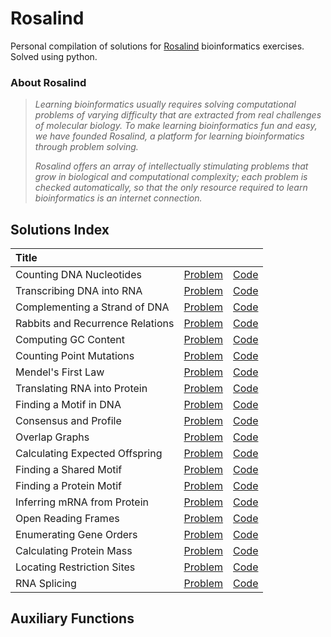 # Rosalind

Personal compilation of solutions for [Rosalind](https://rosalind.info/about/) bioinformatics exercises. Solved using python.

### About Rosalind
> *Learning bioinformatics usually requires solving computational problems of varying difficulty that are extracted from real challenges of molecular biology.
> To make learning bioinformatics fun and easy, we have founded Rosalind, a platform for learning bioinformatics through problem solving.*
>
> *Rosalind offers an array of intellectually stimulating problems that grow in biological and computational complexity; each problem is checked automatically, so that the only resource required to learn bioinformatics is an internet connection.*
>

## Solutions Index
| Title |  |  |
| :-- | :-- | :-- |
| Counting DNA Nucleotides | [Problem](https://rosalind.info/problems/DNA) | [Code](https://github.com/kdvillavicencio/rosalind/blob/master/.completed/DNA.py) |
| Transcribing DNA into RNA | [Problem](https://rosalind.info/problems/RNA) | [Code](https://github.com/kdvillavicencio/rosalind/blob/master/.completed/RNA.py) |
| Complementing a Strand of DNA | [Problem](https://rosalind.info/problems/REVC) | [Code](https://github.com/kdvillavicencio/rosalind/blob/master/.completed/REVC.py) | 
| Rabbits and Recurrence Relations | [Problem](https://rosalind.info/problems/FIB) | [Code](https://github.com/kdvillavicencio/rosalind/blob/master/.completed/FIB.py) | 	
| Computing GC Content | [Problem](https://rosalind.info/problems/GC) | [Code](https://github.com/kdvillavicencio/rosalind/blob/master/.completed/GC.py) | 	
| Counting Point Mutations | [Problem](https://rosalind.info/problems/HAMM) | [Code](https://github.com/kdvillavicencio/rosalind/blob/master/.completed/HAMM.py) |
| Mendel's First Law | [Problem](https://rosalind.info/problems/IPRB) | [Code](https://github.com/kdvillavicencio/rosalind/blob/master/.completed/IPRB.py) | 	
| Translating RNA into Protein | [Problem](https://rosalind.info/problems/PROT) | [Code](https://github.com/kdvillavicencio/rosalind/blob/master/.completed/PROT.py) | 	
| Finding a Motif in DNA | [Problem](https://rosalind.info/problems/SUBS) | [Code](https://github.com/kdvillavicencio/rosalind/blob/master/.completed/SUBS.py) |
| Consensus and Profile | [Problem](https://rosalind.info/problems/CONS) | [Code](https://github.com/kdvillavicencio/rosalind/blob/master/.completed/CONS.py) | 	
| Overlap Graphs | [Problem](https://rosalind.info/problems/GRPH) | [Code](https://github.com/kdvillavicencio/rosalind/blob/master/.completed/GRPH.py) | 	
| Calculating Expected Offspring | [Problem](https://rosalind.info/problems/IEV) | [Code](https://github.com/kdvillavicencio/rosalind/blob/master/.completed/IEV.py) | 	
| Finding a Shared Motif | [Problem](https://rosalind.info/problems/LCSM) | [Code](https://github.com/kdvillavicencio/rosalind/blob/master/.completed/LCSM.py) | 	
| Finding a Protein Motif | [Problem](https://rosalind.info/problems/MPRT) | [Code](https://github.com/kdvillavicencio/rosalind/blob/master/.completed/MPRT.py) |
| Inferring mRNA from Protein | [Problem](https://rosalind.info/problems/MRNA) | [Code](https://github.com/kdvillavicencio/rosalind/blob/master/.completed/MRNA.py) | 	
| Open Reading Frames | [Problem](https://rosalind.info/problems/ORF) | [Code](https://github.com/kdvillavicencio/rosalind/blob/master/.completed/ORF.py) | 	
| Enumerating Gene Orders | [Problem](https://rosalind.info/problems/PERM) | [Code](https://github.com/kdvillavicencio/rosalind/blob/master/.completed/PERM.py) | 	
| Calculating Protein Mass | [Problem](https://rosalind.info/problems/PRTM) | [Code](https://github.com/kdvillavicencio/rosalind/blob/master/.completed/PRTM.py) | 	
| Locating Restriction Sites | [Problem](https://rosalind.info/problems/REVP) | [Code](https://github.com/kdvillavicencio/rosalind/blob/master/.completed/REVP.py) | 	
| RNA Splicing | [Problem](https://rosalind.info/problems/SPLC) | [Code](https://github.com/kdvillavicencio/rosalind/blob/master/.completed/SPLC.py) | 	

## Auxiliary Functions
